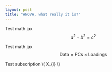 ```yaml
---
layout: post
title: "ANOVA, what really it is?"
---
```


Test math jax
$$a^2 + b^2 = c^2$$

Test math jax
$$ \mathsf{Data = PCs} \times \mathsf{Loadings} $$

Test subscription \\( X\_{i} \\)
